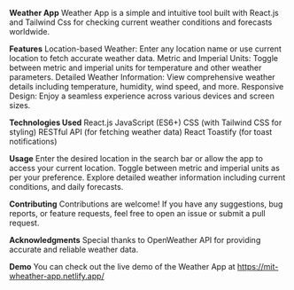 **Weather App**
Weather App is a simple and intuitive tool built with React.js and Tailwind Css for checking current weather conditions and forecasts worldwide.

**Features**
Location-based Weather: Enter any location name or use current location to fetch accurate weather data.
Metric and Imperial Units: Toggle between metric and imperial units for temperature and other weather parameters.
Detailed Weather Information: View comprehensive weather details including temperature, humidity, wind speed, and more.
Responsive Design: Enjoy a seamless experience across various devices and screen sizes.

**Technologies Used**
React.js
JavaScript (ES6+)
CSS (with Tailwind CSS for styling)
RESTful API (for fetching weather data)
React Toastify (for toast notifications)

**Usage**
Enter the desired location in the search bar or allow the app to access your current location.
Toggle between metric and imperial units as per your preference.
Explore detailed weather information including current conditions, and daily forecasts.

**Contributing**
Contributions are welcome! If you have any suggestions, bug reports, or feature requests, feel free to open an issue or submit a pull request.


**Acknowledgments**
Special thanks to OpenWeather API for providing accurate and reliable weather data.

**Demo**
You can check out the live demo of the Weather App at  https://mit-wheather-app.netlify.app/
